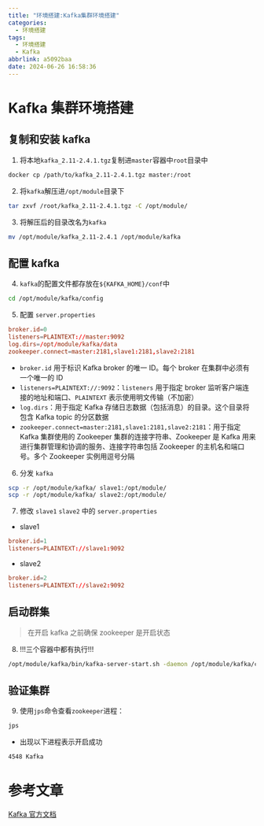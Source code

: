 ```yaml
---
title: "环境搭建:Kafka集群环境搭建"
categories:
  - 环境搭建
tags:
  - 环境搭建
  - Kafka
abbrlink: a5092baa
date: 2024-06-26 16:58:36
---
```


# Kafka 集群环境搭建

## 复制和安装 kafka

1. 将本地`kafka_2.11-2.4.1.tgz`复制进`master`容器中`root`目录中

```bash
docker cp /path/to/kafka_2.11-2.4.1.tgz master:/root
```

2. 将`kafka`解压进`/opt/module`目录下

```bash
tar zxvf /root/kafka_2.11-2.4.1.tgz -C /opt/module/
```

3. 将解压后的目录改名为`kafka`

```bash
mv /opt/module/kafka_2.11-2.4.1 /opt/module/kafka
```

## 配置 kafka

4. `kafka`的配置文件都存放在`${KAFKA_HOME}/conf`中

```bash
cd /opt/module/kafka/config
```

5. 配置 `server.properties`

```conf
broker.id=0
listeners=PLAINTEXT://master:9092
log.dirs=/opt/module/kafka/data
zookeeper.connect=master:2181,slave1:2181,slave2:2181
```

- `broker.id` 用于标识 Kafka broker 的唯一 ID。每个 broker 在集群中必须有一个唯一的 ID
- `listeners=PLAINTEXT://:9092`：`listeners` 用于指定 broker 监听客户端连接的地址和端口、`PLAINTEXT` 表示使用明文传输（不加密）
- `log.dirs`：用于指定 Kafka 存储日志数据（包括消息）的目录。这个目录将包含 Kafka topic 的分区数据
- `zookeeper.connect=master:2181,slave1:2181,slave2:2181`：用于指定 Kafka 集群使用的 Zookeeper 集群的连接字符串、Zookeeper 是 Kafka 用来进行集群管理和协调的服务、连接字符串包括 Zookeeper 的主机名和端口号。多个 Zookeeper 实例用逗号分隔

6. 分发 `kafka`

```bash
scp -r /opt/module/kafka/ slave1:/opt/module/
scp -r /opt/module/kafka/ slave2:/opt/module/
```

7. 修改 `slave1` `slave2` 中的 `server.properties`

- slave1

```conf
broker.id=1
listeners=PLAINTEXT://slave1:9092
```

- slave2

```conf
broker.id=2
listeners=PLAINTEXT://slave2:9092
```

## 启动群集

> 在开启 kafka 之前确保 zookeeper 是开启状态

8. !!!三个容器中都有执行!!!

```bash
/opt/module/kafka/bin/kafka-server-start.sh -daemon /opt/module/kafka/config/server.properties
```

## 验证集群

9. 使用`jps`命令查看`zookeeper`进程：

```bash
jps
```

- 出现以下进程表示开启成功

```bash
4548 Kafka
```

# 参考文章

[Kafka 官方文档](https://kafka.apache.org/documentation/#gettingStarted)
